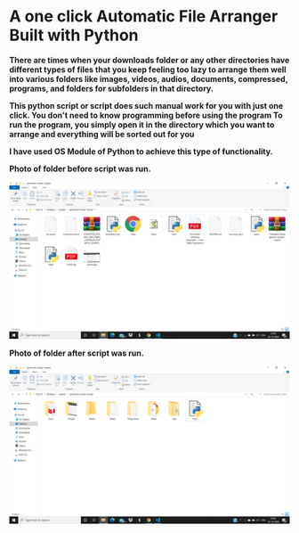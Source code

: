 
# A one click Automatic File Arranger Built with Python

<b>There are times when your downloads folder or any other directories have different types of files that you keep feeling too lazy to arrange them well into various folders like images, videos, audios, documents, compressed, programs, and folders for subfolders in that directory. 

<b>This python script or script does such manual work for you with just one click. You don't need to know programming before using the program To run the program, you simply open it in the directory which you want to arrange and everything will be sorted out for you
  
<b> I have used OS Module of Python to achieve this type of functionality.
  
<b>Photo of folder before script was run.
  
  
  ![](before.png)

<b>Photo of folder after script was run.
  
  
  ![](after.png)
